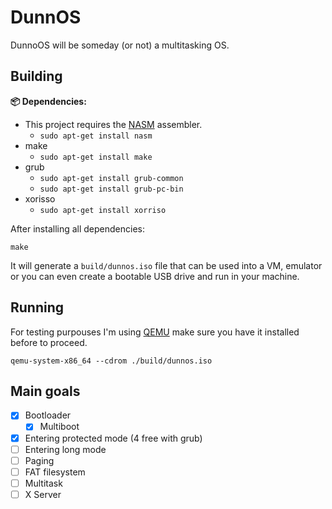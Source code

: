 # DunnOS

DunnoOS will be someday (or not) a multitasking OS.

## Building

**📦 Dependencies:**

- This project requires the [NASM](https://www.nasm.us/) assembler.
  - `sudo apt-get install nasm`
- make 
  - `sudo apt-get install make`
- grub
  - `sudo apt-get install grub-common`
  - `sudo apt-get install grub-pc-bin`
- xorisso
  - `sudo apt-get install xorriso`

After installing all dependencies:

    make

It will generate a `build/dunnos.iso` file that can be used into a
VM, emulator or you can even create a bootable USB drive and run in your
machine.

## Running

For testing purpouses I'm using [QEMU](https://www.qemu.org/) make sure
you have it installed before to proceed.

    qemu-system-x86_64 --cdrom ./build/dunnos.iso

## Main goals

- [x] Bootloader
    - [x] Multiboot
- [x] Entering protected mode (4 free with grub)
- [ ] Entering long mode
- [ ] Paging
- [ ] FAT filesystem
- [ ] Multitask
- [ ] X Server
